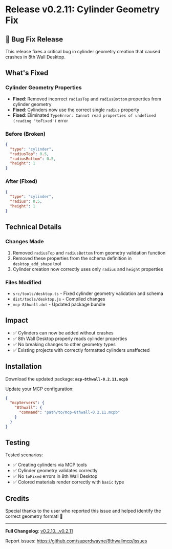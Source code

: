 # Release v0.2.11: Cylinder Geometry Fix

## 🐛 Bug Fix Release

This release fixes a critical bug in cylinder geometry creation that caused crashes in 8th Wall Desktop.

## What's Fixed

### Cylinder Geometry Properties
- **Fixed**: Removed incorrect `radiusTop` and `radiusBottom` properties from cylinder geometry
- **Fixed**: Cylinders now use the correct single `radius` property
- **Fixed**: Eliminated `TypeError: Cannot read properties of undefined (reading 'toFixed')` error

### Before (Broken)
```json
{
  "type": "cylinder",
  "radiusTop": 0.5,
  "radiusBottom": 0.5,
  "height": 1
}
```

### After (Fixed)
```json
{
  "type": "cylinder",
  "radius": 0.5,
  "height": 1
}
```

## Technical Details

### Changes Made
1. Removed `radiusTop` and `radiusBottom` from geometry validation function
2. Removed these properties from the schema definition in `desktop_add_shape` tool
3. Cylinder creation now correctly uses only `radius` and `height` properties

### Files Modified
- `src/tools/desktop.ts` - Fixed cylinder geometry validation and schema
- `dist/tools/desktop.js` - Compiled changes
- `mcp-8thwall.dxt` - Updated package bundle

## Impact

- ✅ Cylinders can now be added without crashes
- ✅ 8th Wall Desktop properly reads cylinder properties
- ✅ No breaking changes to other geometry types
- ✅ Existing projects with correctly formatted cylinders unaffected

## Installation

Download the updated package: **`mcp-8thwall-0.2.11.mcpb`**

Update your MCP configuration:
```json
{
  "mcpServers": {
    "8thwall": {
      "command": "path/to/mcp-8thwall-0.2.11.mcpb"
    }
  }
}
```

## Testing

Tested scenarios:
- ✅ Creating cylinders via MCP tools
- ✅ Cylinder geometry validates correctly
- ✅ No `toFixed` errors in 8th Wall Desktop
- ✅ Colored materials render correctly with `basic` type

## Credits

Special thanks to the user who reported this issue and helped identify the correct geometry format! 🙏

---

**Full Changelog**: [v0.2.10...v0.2.11](https://github.com/superdwayne/8thwallmcp/compare/v0.2.10...v0.2.11)

Report issues: https://github.com/superdwayne/8thwallmcp/issues

